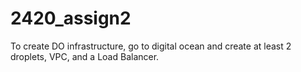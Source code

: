 # 2420_assign2

To create DO infrastructure, go to digital ocean and create at least 2 droplets, VPC, and a Load Balancer.
